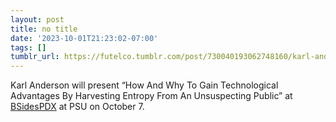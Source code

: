 ```yaml
---
layout: post
title: no title
date: '2023-10-01T21:23:02-07:00'
tags: []
tumblr_url: https://futelco.tumblr.com/post/730040193062748160/karl-anderson-will-present-how-and-why-to-gain
---
```

Karl Anderson will present “How And Why To Gain Technological Advantages By Harvesting Entropy From An Unsuspecting Public” at [BSidesPDX](https://bsidespdx.org/) at PSU on October 7.

